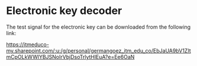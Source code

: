 # Electronic key decoder

The test signal for the electronic key can be downloaded from the following link:

https://itmeduco-my.sharepoint.com/:u:/g/personal/germangoez_itm_edu_co/EbJaUA9bV1ZItmCpOLkWWlYBJSNoIrVbjDsoTrlytHlEuA?e=Ee6OaN
